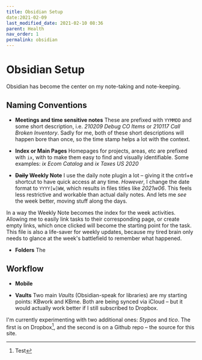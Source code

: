 ```yaml
---
title: Obsidian Setup
date:2021-02-09
last_modified_date: 2021-02-10 08:36
parent: Health
nav_order: 1
permalink: obsidian
---
```


# Obsidian Setup

Obsidian has become the center on my note-taking and note-keeping. 

## Naming Conventions

- **Meetings and time sensitive notes**
These are prefixed with `YYMMDD` and some short description, i.e. *210209 Debug CO Items* or *210117 Call Broken Inventory*. Sadly for me, both of these short descriptions will happen bore than once, so the time stamp helps a lot with the context. 

- **Index or Main Pages**
Homepages for projects, areas, etc are prefixed with `ix`, with to make them easy to find and visually identifiable. Some examples: *ix Ecom Catalog* and *ix Taxes US 2020*

- **~~Daily~~ Weekly Note**
I use the daily note plugin a lot – giving it the cntrl+e shortcut to have quick access at any time. *However*, I change the date format to `YYYY[w]WW`, which results in files titles like *2021w06*. This feels less restrictive and workable than actual daily notes. And lets me *see* the week better, moving stuff along the days. 

In a way the Weekly Note becomes the index for the week activities. Allowing me to easily link tasks to their corresponding page, or create empty links, which once clicked will become the starting point for the task. This file is also a life-saver for weekly updates, because my tired brain only needs to glance at the week's battlefield to remember what happened. 

- **Folders**
The 

## Workflow

- **Mobile**


- **Vaults**
Two main *Vaults* (Obsidian-speak for libraries) are my starting points: KBwork and KBme. Both are being synced via iCloud – but it would actually work better if I still subscribed to Dropbox. 

I'm currently experimenting with two additional ones: *5typos* and *tico*. The first is on Dropbox[^maestral], and the second is on a Github repo – the source for this site. 


[^maestral]: Test

